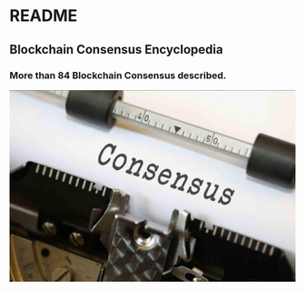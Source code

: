 # README

## Blockchain Consensus Encyclopedia

### More than 84 Blockchain Consensus described.

![Consensus by Nick Youngson CC BY-SA 3.0 ImageCreator](.gitbook/assets/consensus.jpg)
